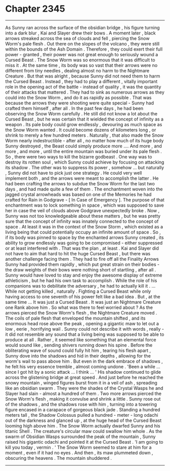 
# Chapter 2345


---

As Sunny ran across the surface of the obsidian bridge , his figure turning into a dark blur , Kai and Slayer drew their bows . A moment later , black arrows streaked across the sea of clouds and fell , piercing the Snow Worm's pale flesh .
Out there on the slopes of the volcano , they were still within the bounds of the Ash Domain . Therefore , they could exert their full power - granted , their power was not great enough to seriously wound a Cursed Beast .
The Snow Worm was so enormous that it was difficult to miss it . At the same time , its body was so vast that their arrows were no different from tiny needles , dealing almost no harm to the Nightmare Creature .
But that was alright , because Sunny did not need them to harm the Cursed Beast . Instead , they had to play a different , vitally important role in the opening act of the battle - instead of quality , it was the quantity of their attacks that mattered .
They had to sink as numerous arrows as they could into the Snow Worm , and do it as rapidly as possible .
That was because the arrows they were shooting were quite special - Sunny had crafted them himself , after all .
In the past few days , he had been observing the Snow Worm carefully . He still did not know a lot about the Cursed Beast , but he was certain that it wielded the concept of infinity as a weapon .
Its pale body could grow endlessly , devouring as much space as the Snow Worm wanted . It could become dozens of kilometers long , or shrink to merely a few hundred meters . Naturally , that also made the Snow Worm nearly indestructible - after all , no matter how much of its huge body Sunny destroyed , the Beast could simply produce more ….
And more , and more , and more , until the entire mountain was buried under its pale flesh .
So , there were two ways to kill the bizarre godbeast . One way was to destroy its rotten soul , which Sunny could achieve by focusing on attacking its shadow . The other was to suppress its power , somehow … but naturally , Sunny did not have to pick just one strategy .
He could very well implement both , and the arrows were meant to accomplish the latter .
He had been crafting the arrows to subdue the Snow Worm for the last two days , and had made quite a few of them . The enchantment woven into the jagged crystal arrowheads was based on one of the Memories he had crafted for Rain in Godgrave - [ In Case of Emergency ].
The purpose of that enchantment was to lock something in space , which was supposed to save her in case the veil of clouds above Godgrave unexpectedly broke . Now , Sunny was not too knowledgeable about these matters , but he was pretty sure that the concept of infinity was innately connected to the concept of space .
At least it was in the context of the Snow Storm , which existed as a living being that could potentially occupy an infinite amount of space .
So , if its body was pinned to space by the enchanted arrows Sunny created , its ability to grow endlessly was going to be compromised - either suppressed or at least interfered with .
That was the plan , at least .
Kai and Slayer did not have to aim that hard to hit the huge Cursed Beast , but there was another challenge facing them . They had to fire off all the Finality Arrows Sunny had provided them rapidly , which put great strain on their bodies - the draw weights of their bows were nothing short of startling , after all .
Sunny would have loved to stay and enjoy the awesome display of extreme athleticism , but he had his own task to accomplish .
While the role of his companions was to debilitate the adversary , he had to actually kill it .
… While not getting killed , naturally .
Fighting a Cursed Beast while only having access to one seventh of his power felt like a bad idea . But , at the same time …
It was just a Cursed Beast .
It was just an Nightmare Creature one Rank above him . So what was there to feel worried about ?
As the arrows pierced the Snow Worm's flesh , the Nightmare Creature moved . The coils of pale flesh that enveloped the mountain shifted , and its enormous head rose above the peak , opening a gigantic maw to let out a low , eerie , horrifying wail .
Sunny could not describe it with words , really - it did not resemble any sound that a living being was supposed to be able to produce at all . Rather , it seemed like something that an elemental force would sound like , sending shivers running down his spine .
Before the obliterating wave of sound could fully hit him , tearing his flesh apart , Sunny dove into the shadows and hid in their depths , allowing for the worm's wail to pass above him . But even in the dark embrace of shadows , he felt his very essence tremble , almost coming undone .
'Been a while … since I got hit by a sonic attack … I think … '
His shadow continued to glide across the glistening bridge at great speed .
And just before he reached the snowy mountain , winged figures burst from it in a veil of ash , spreading like an obsidian swarm .
They were the shades of the Crystal Wasps he and Slayer had slain - almost a hundred of them .
Two more arrows pierced the Snow Worm's flesh , making it convulse and shrink a little .
Sunny rose out of the shadows , and the shadows rose with him , turning into a towering figure encased in a carapace of gorgeous black jade . Standing a hundred meters tall , the Shadow Colossus pulled a hundred - meter - long odachi out of the darkness and glanced up , at the huge head of the Cursed Beast looming high above him .
The Snow Worm actually dwarfed Sunny and his titanic Shell . The creature's circular maw could swallow him whole .
As the swarm of Obsidian Wasps surrounded the peak of the mountain , Sunny raised his gigantic odachi and pointed it at the Cursed Beast .
'I am going to kill you today , vermin . '
The Snow Worm seemed to stare at him for a moment , even if it had no eyes .
And then , its maw plummeted down , obscuring the heavens .
The mountain shuddered .

---

